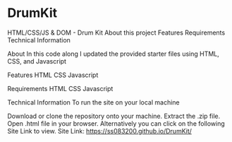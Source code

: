 # DrumKit
HTML/CSS/JS & DOM - Drum Kit 
About this project
Features 
Requirements
Technical Information 

About
In this code along I updated the provided starter files using HTML, CSS, and Javascript


Features
 HTML
 CSS
 Javascript

Requirements
HTML
CSS
Javascript

Technical Information
To run the site on your local machine

Download or clone the repository onto your machine.
Extract the .zip file.
Open .html file in your browser.
Alternatively you can click on the following Site Link to view.
Site Link:  https://ss083200.github.io/DrumKit/
